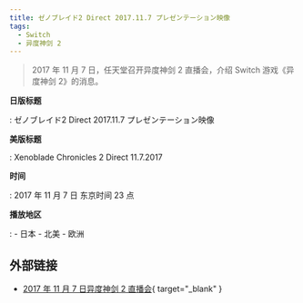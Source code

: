 ```yaml
---
title: ゼノブレイド2 Direct 2017.11.7 プレゼンテーション映像
tags:
  - Switch
  - 异度神剑 2
---
```


> 2017 年 11 月 7 日，任天堂召开异度神剑 2 直播会，介绍 Switch 游戏《异度神剑 2》的消息。

**日版标题**

:   ゼノブレイド2 Direct 2017.11.7 プレゼンテーション映像

**美版标题**

:   Xenoblade Chronicles 2 Direct 11.7.2017

**时间**

:   2017 年 11 月 7 日 东京时间 23 点

**播放地区**

:   - 日本
    - 北美
    - 欧洲

## 外部链接

- [2017 年 11 月 7 日异度神剑 2 直播会](https://www.bilibili.com/video/BV1eK411A7Zv/){ target="_blank" }
